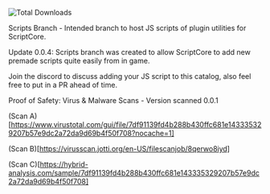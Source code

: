![Total Downloads](https://img.shields.io/github/downloads/Partakithware/ScriptCore/total)

Scripts Branch - Intended branch to host JS scripts of plugin utilities for ScriptCore.

Update 0.0.4: Scripts branch was created to allow ScriptCore to add new premade scripts quite easily from in game.

Join the discord to discuss adding your JS script to this catalog, also feel free to put in a PR ahead of time.


Proof of Safety: Virus & Malware Scans - Version scanned 0.0.1

(Scan A)[https://www.virustotal.com/gui/file/7df91139fd4b288b430ffc681e143335329207b57e9dc2a72da9d69b4f50f708?nocache=1]

(Scan B)[https://virusscan.jotti.org/en-US/filescanjob/8qerwo8iyd]

(Scan C)[https://hybrid-analysis.com/sample/7df91139fd4b288b430ffc681e143335329207b57e9dc2a72da9d69b4f50f708]
